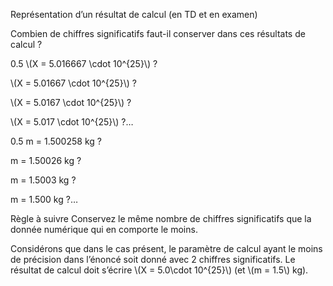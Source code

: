 Représentation d’un résultat de calcul (en TD et en examen)

Combien de chiffres significatifs faut-il conserver dans ces résultats
de calcul ?

0.5 \\(X = 5.016667 \cdot 10^{25}\\) ?

\\(X = 5.01667 \cdot 10^{25}\\) ?

\\(X = 5.0167 \cdot 10^{25}\\) ?

\\(X = 5.017 \cdot 10^{25}\\) ?…

0.5 m = 1.500258 kg ?

m = 1.50026 kg ?

m = 1.5003 kg ?

m = 1.500 kg ?…

Règle à suivre Conservez le même nombre de chiffres significatifs que la
donnée numérique qui en comporte le moins.

Considérons que dans le cas présent, le paramètre de calcul ayant le
moins de précision dans l’énoncé soit donné avec 2 chiffres
significatifs. Le résultat de calcul doit s’écrire
\\(X = 5.0\cdot 10^{25}\\) (et \\(m = 1.5\\) kg).
